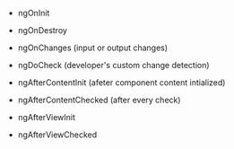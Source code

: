 + ngOnInit
+ ngOnDestroy
+ ngOnChanges (input or output changes)

+ ngDoCheck (developer's custom change detection)
+ ngAfterContentInit (afeter component content intialized)
+ ngAfterContentChecked (after every check)
+ ngAfterViewInit
+ ngAfterViewChecked
